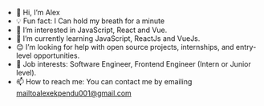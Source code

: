 - 👋 Hi, I’m Alex
- 💡 Fun fact: I Can hold my breath for a minute
- 👀 I’m interested in JavaScript, React and Vue.
- 🌱 I’m currently learning JavaScript, ReactJs and VueJs.
- 😊 I’m looking for help with open source projects, internships, and entry-level opportunities.
- 💼 Job interests: Software Engineer, Frontend Engineer (Intern or Junior level).
- 📫 How to reach me: You can contact me by emailing mailtoalexekpendu001@gmail.com

<!---
theguylex/theguylex is a ✨ special ✨ repository because its `README.md` (this file) appears on your GitHub profile.
You can click the Preview link to take a look at your changes.
--->
